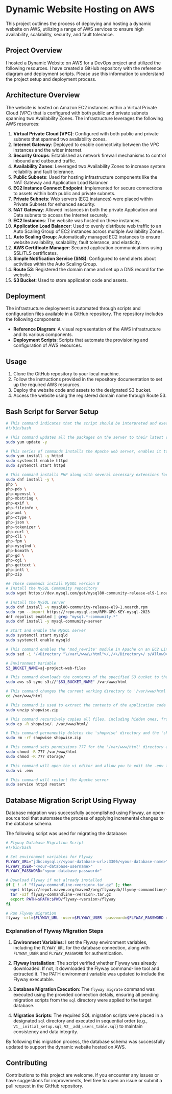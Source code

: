 # Dynamic Website Hosting on AWS

This project outlines the process of deploying and hosting a dynamic website on AWS, utilizing a range of AWS services to ensure high availability, scalability, security, and fault tolerance.

## Project Overview

I hosted a Dynamic Website on AWS for a DevOps project and utilized the following resources. I have created a GitHub repository with the reference diagram and deployment scripts. Please use this information to understand the project setup and deployment process.

## Architecture Overview

The website is hosted on Amazon EC2 instances within a Virtual Private Cloud (VPC) that is configured with both public and private subnets spanning two Availability Zones. The infrastructure leverages the following AWS resources:

1. **Virtual Private Cloud (VPC)**: Configured with both public and private subnets that spanned two availability zones.
2. **Internet Gateway**: Deployed to enable connectivity between the VPC instances and the wider internet.
3. **Security Groups**: Established as network firewall mechanisms to control inbound and outbound traffic.
4. **Availability Zones**: Leveraged two Availability Zones to increase system reliability and fault tolerance.
5. **Public Subnets**: Used for hosting infrastructure components like the NAT Gateway and Application Load Balancer.
6. **EC2 Instance Connect Endpoint**: Implemented for secure connections to assets within both public and private subnets.
7. **Private Subnets**: Web servers (EC2 instances) were placed within Private Subnets for enhanced security.
8. **NAT Gateway**: Allowed instances in both the private Application and Data subnets to access the Internet securely.
9. **EC2 Instances**: The website was hosted on these instances.
10. **Application Load Balancer**: Used to evenly distribute web traffic to an Auto Scaling Group of EC2 instances across multiple Availability Zones.
11. **Auto Scaling Group**: Automatically managed EC2 instances to ensure website availability, scalability, fault tolerance, and elasticity.
12. **AWS Certificate Manager**: Secured application communications using SSL/TLS certificates.
13. **Simple Notification Service (SNS)**: Configured to send alerts about activities within the Auto Scaling Group.
14. **Route 53**: Registered the domain name and set up a DNS record for the website.
15. **S3 Bucket**: Used to store application code and assets.

## Deployment

The infrastructure deployment is automated through scripts and configuration files available in a GitHub repository. The repository includes the following components:

- **Reference Diagram**: A visual representation of the AWS infrastructure and its various components.
- **Deployment Scripts**: Scripts that automate the provisioning and configuration of AWS resources.

## Usage

1. Clone the GitHub repository to your local machine.
2. Follow the instructions provided in the repository documentation to set up the required AWS resources.
3. Deploy the website code and assets to the designated S3 bucket.
4. Access the website using the registered domain name through Route 53.

## Bash Script for Server Setup

```bash
# This command indicates that the script should be interpreted and executed using the Bash shell
#!/bin/bash

# This command updates all the packages on the server to their latest versions
sudo yum update -y

# This series of commands installs the Apache web server, enables it to start on boot, and then starts the server immediately
sudo yum install -y httpd
sudo systemctl enable httpd 
sudo systemctl start httpd

# This command installs PHP along with several necessary extensions for the application to run
sudo dnf install -y \
php \
php-pdo \
php-openssl \
php-mbstring \
php-exif \
php-fileinfo \
php-xml \
php-ctype \
php-json \
php-tokenizer \
php-curl \
php-cli \
php-fpm \
php-mysqlnd \
php-bcmath \
php-gd \
php-cgi \
php-gettext \
php-intl \
php-zip

## These commands install MySQL version 8
# Install the MySQL Community repository
sudo wget https://dev.mysql.com/get/mysql80-community-release-el9-1.noarch.rpm 

# Install the MySQL server
sudo dnf install -y mysql80-community-release-el9-1.noarch.rpm
sudo rpm --import https://repo.mysql.com/RPM-GPG-KEY-mysql-2023
dnf repolist enabled | grep "mysql.*-community.*"
sudo dnf install -y mysql-community-server 

# Start and enable the MySQL server
sudo systemctl start mysqld
sudo systemctl enable mysqld

# This command enables the 'mod_rewrite' module in Apache on an EC2 Linux instance. It allows the use of .htaccess files for URL rewriting and other directives in the '/var/www/html' directory
sudo sed -i '/<Directory "\/var\/www\/html">/,/<\/Directory>/ s/AllowOverride None/AllowOverride All/' /etc/httpd/conf/httpd.conf

# Environment Variable
S3_BUCKET_NAME=aj-project-web-files 

# This command downloads the contents of the specified S3 bucket to the '/var/www/html' directory on the EC2 instance
sudo aws s3 sync s3://"$S3_BUCKET_NAME" /var/www/html

# This command changes the current working directory to '/var/www/html', which is the standard directory for hosting web pages on a Unix-based server
cd /var/www/html

# This command is used to extract the contents of the application code zip file that was previously downloaded from the S3 bucket
sudo unzip shopwise.zip

# This command recursively copies all files, including hidden ones, from the 'shopwise' directory to the '/var/www/html/'
sudo cp -R shopwise/. /var/www/html/

# This command permanently deletes the 'shopwise' directory and the 'shopwise.zip' file.
sudo rm -rf shopwise shopwise.zip

# This command sets permissions 777 for the '/var/www/html' directory and the 'storage/' directory
sudo chmod -R 777 /var/www/html
sudo chmod -R 777 storage/

# This command will open the vi editor and allow you to edit the .env file to add your database credentials
sudo vi .env

# This command will restart the Apache server
sudo service httpd restart
```

## Database Migration Script Using Flyway

Database migration was successfully accomplished using Flyway, an open-source tool that automates the process of applying incremental changes to the database schema.

The following script was used for migrating the database:

```bash
# Flyway Database Migration Script
#!/bin/bash

# Set environment variables for Flyway
FLYWAY_URL="jdbc:mysql://<your-database-url>:3306/<your-database-name>"
FLYWAY_USER="<your-database-username>"
FLYWAY_PASSWORD="<your-database-password>"

# Download Flyway if not already installed
if [ ! -f "flyway-commandline-<version>.tar.gz" ]; then
  wget https://repo1.maven.org/maven2/org/flywaydb/flyway-commandline/<version>/flyway-commandline-<version>.tar.gz
  tar -xzf flyway-commandline-<version>.tar.gz
  export PATH=$PATH:$PWD/flyway-<version>/flyway
fi

# Run Flyway migration
flyway -url=$FLYWAY_URL -user=$FLYWAY_USER -password=$FLYWAY_PASSWORD migrate
```

### Explanation of Flyway Migration Steps

1. **Environment Variables**: I set the Flyway environment variables, including the `FLYWAY_URL` for the database connection, along with `FLYWAY_USER` and `FLYWAY_PASSWORD` for authentication.

2. **Flyway Installation**: The script verified whether Flyway was already downloaded. If not, it downloaded the Flyway command-line tool and extracted it. The PATH environment variable was updated to include the Flyway executable.

3. **Database Migration Execution**: The `flyway migrate` command was executed using the provided connection details, ensuring all pending migration scripts from the `sql` directory were applied to the target database.

4. **Migration Scripts**: The required SQL migration scripts were placed in a designated `sql` directory and executed in sequential order (e.g., `V1__initial_setup.sql`, `V2__add_users_table.sql`) to maintain consistency and data integrity.

By following this migration process, the database schema was successfully updated to support the dynamic website hosted on AWS.

## Contributing

Contributions to this project are welcome. If you encounter any issues or have suggestions for improvements, feel free to open an issue or submit a pull request in the GitHub repository.



